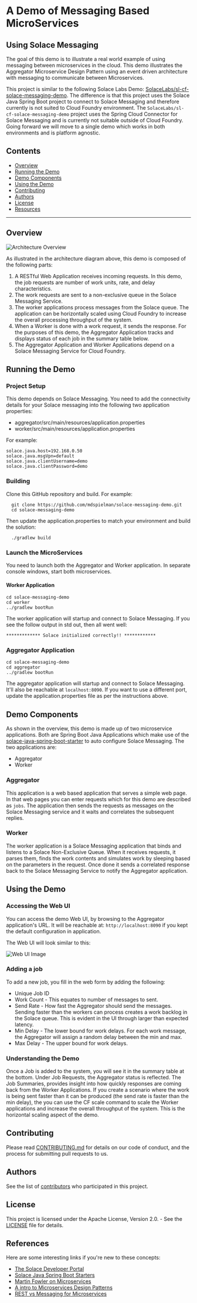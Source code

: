 # A Demo of Messaging Based MicroServices
## Using Solace Messaging

The goal of this demo is to illustrate a real world example of using messaging between microservices in the cloud. This demo illustrates the Aggregator Microservice Design Pattern using an event driven architecture with messaging to communicate between Microservices. 

This project is similar to the following Solace Labs Demo: [SolaceLabs/sl-cf-solace-messaging-demo](https://github.com/SolaceLabs/sl-cf-solace-messaging-demo). The difference is that this project uses the Solace Java Spring Boot project to connect to Solace Messaging and therefore currently is not suited to Cloud Foundry environment. The `SolaceLabs/sl-cf-solace-messaging-demo` project uses the Spring Cloud Connector for Solace Messaging and is currently not suitable outside of Cloud Foundry. Going forward we will move to a single demo which works in both environments and is platform agnostic.

## Contents

* [Overview](#overview)
* [Running the Demo](#running-the-demo)
* [Demo Components](#demo-components)
* [Using the Demo](#using-the-demo)
* [Contributing](#contributing)
* [Authors](#authors)
* [License](#license)
* [Resources](#resources)

---

## Overview
 
![Architecture Overview](resources/demo-overview.png)

As illustrated in the architecture diagram above, this demo is composed of the following parts:

1. A RESTful Web Application receives incoming requests. In this demo, the job requests are number of work units, rate, and delay characteristics.
2. The work requests are sent to a non-exclusive queue in the Solace Messaging Service.
3. The worker applications process messages from the Solace queue. The application can be horizontally scaled using Cloud Foundry to increase the overall processing throughput of the system.
4. When a Worker is done with a work request, it sends the response. For the purposes of this demo, the Aggregator Application tracks and displays status of each job in the summary table below.
5. The Aggregator Application and Worker Applications depend on a Solace Messaging Service for Cloud Foundry.

## Running the Demo

### Project Setup

This demo depends on Solace Messaging. You need to add the connectivity details for your Solace messaging into the following two application properties:

* aggregator/src/main/resources/application.properties
* worker/src/main/resources/application.properties

For example: 

```
solace.java.host=192.168.0.50
solace.java.msgVpn=default
solace.java.clientUsername=demo 
solace.java.clientPassword=demo
```

### Building

Clone this GitHub repository and build. For example:

```
  git clone https://github.com/mdspielman/solace-messaging-demo.git
  cd solace-messaging-demo
```

Then update the application.properties to match your environment and build the solution:

```
  ./gradlew build
```

### Launch the MicroServices

You need to launch both the Aggregator and Worker application. In separate console windows, start both microservices.

#### Worker Application

```
cd solace-messaging-demo
cd worker
../gradlew bootRun
```

The worker application will startup and connect to Solace Messaging. If you see the follow output in std out, then all went well:

```
************* Solace initialized correctly!! ************
```

### Aggregator Application

```
cd solace-messaging-demo
cd aggregator
../gradlew bootRun
```

The aggregator application will startup and connect to Solace Messaging. It'll also be reachable at `localhost:8090`. If you want to use a different port, update the application.properties file as per the instructions above.
    
## Demo Components

As shown in the overview, this demo is made up of two microservice applications. Both are Spring Boot Java Applications which make use of the [solace-java-spring-boot-starter](https://github.com/SolaceLabs/solace-java-spring-boot) to auto configure Solace Messaging. The two applications are:

* Aggregator
* Worker

### Aggregator

This application is a web based application that serves a simple web page. In that web pages you can enter requests which for this demo are described as `jobs`. The application then sends the requests as messages on the Solace Messaging service and it waits and correlates the subsequent replies.

### Worker

The worker application is a Solace Messaging application that binds and listens to a Solace Non-Exclusive Queue. When it receives requests, it parses them, finds the work contents and simulates work by sleeping based on the parameters in the request. Once done it sends a correlated response back to the Solace Messaging Service to notify the Aggregator application.

## Using the Demo

### Accessing the Web UI

You can access the demo Web UI, by browsing to the Aggregator application's URL. It will be reachable at: `http://localhost:8090` if you kept the default configuration in application.

The Web UI will look similar to this:

![Web UI Image](resources/web-ui.png)

### Adding a job

To add a new job, you fill in the web form by adding the following:

* Unique Job ID
* Work Count - This equates to number of messages to sent.
* Send Rate - How fast the Aggregator should send the messages. Sending faster than the workers can process creates a work backlog in the Solace queue. This is evident in the UI through larger than expected latency. 
* Min Delay - The lower bound for work delays. For each work message, the Aggregator will assign a random delay between the min and max.
* Max Delay - The upper bound for work delays.

### Understanding the Demo

Once a Job is added to the system, you will see it in the summary table at the bottom. Under Job Requests, the Aggregator status is reflected. The Job Summaries, provides insight into how quickly responses are coming back from the Worker Applications. If you create a scenario where the work is being sent faster than it can be produced (the send rate is faster than the min delay), the you can use the CF scale command to scale the Worker applications and increase the overall throughput of the system. This is the horizontal scaling aspect of the demo.

## Contributing

Please read [CONTRIBUTING.md](CONTRIBUTING.md) for details on our code of conduct, and the process for submitting pull requests to us.

## Authors

See the list of [contributors](https://github.com/mdspielman/solace-messaging-demo/graphs/contributors) who participated in this project.

## License

This project is licensed under the Apache License, Version 2.0. - See the [LICENSE](LICENSE) file for details.

## References

Here are some interesting links if you're new to these concepts:

* [The Solace Developer Portal](http://dev.solacesystems.com/)
* [Solace Java Spring Boot Starters](https://solace.com/blog/devops/solace-java-meet-spring-boot-starters)
* [Martin Fowler on Microservices](http://martinfowler.com/articles/microservices.html)
* [A intro to Microservices Design Patterns](http://blog.arungupta.me/microservice-design-patterns/)
* [REST vs Messaging for Microservices](http://www.slideshare.net/ewolff/rest-vs-messaging-for-microservices)
